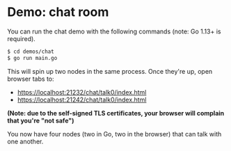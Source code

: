 
# Demo: chat room

You can run the chat demo with the following commands (note: Go 1.13+ is required).

```sh
$ cd demos/chat
$ go run main.go
```

This will spin up two nodes in the same process.  Once they're up, open browser tabs to:
- <https://localhost:21232/chat/talk0/index.html>
- <https://localhost:21242/chat/talk0/index.html>

**(Note: due to the self-signed TLS certificates, your browser will complain that you're "not safe")**

You now have four nodes (two in Go, two in the browser) that can talk with one another.
